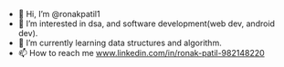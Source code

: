 - 👋 Hi, I’m @ronakpatil1
- 👀 I’m interested in dsa, and software development(web dev, android dev).
- 🌱 I’m currently learning data structures and algorithm.
- 📫 How to reach me www.linkedin.com/in/ronak-patil-982148220


<!---
ronakpatil1/ronakpatil1 is a ✨ special ✨ repository because its `README.md` (this file) appears on your GitHub profile.
You can click the Preview link to take a look at your changes.
--->
